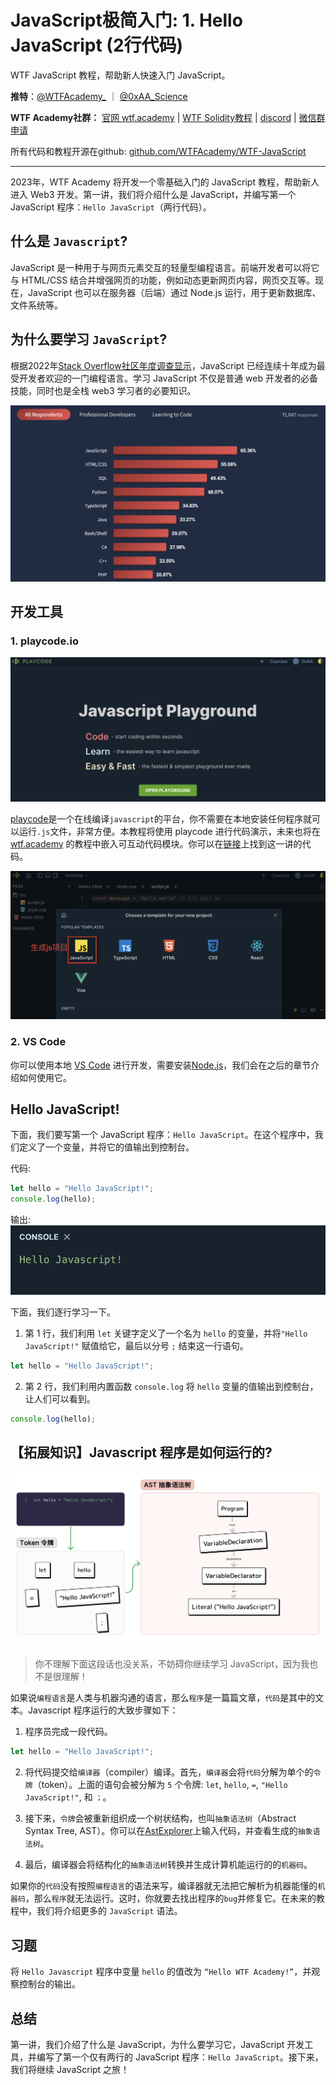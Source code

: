 # JavaScript极简入门: 1. Hello JavaScript (2行代码)

WTF JavaScript 教程，帮助新人快速入门 JavaScript。

**推特**：[@WTFAcademy_](https://twitter.com/WTFAcademy_) ｜ [@0xAA_Science](https://twitter.com/0xAA_Science)

**WTF Academy社群：** [官网 wtf.academy](https://wtf.academy) | [WTF Solidity教程](https://github.com/AmazingAng/WTFSolidity) | [discord](https://discord.wtf.academy) | [微信群申请](https://docs.google.com/forms/d/e/1FAIpQLSe4KGT8Sh6sJ7hedQRuIYirOoZK_85miz3dw7vA1-YjodgJ-A/viewform?usp=sf_link)

所有代码和教程开源在github: [github.com/WTFAcademy/WTF-JavaScript](https://github.com/WTFAcademy/WTF-JavaScript)

-----

2023年，WTF Academy 将开发一个零基础入门的 JavaScript 教程，帮助新人进入 Web3 开发。第一讲，我们将介绍什么是 JavaScript，并编写第一个JavaScript 程序：`Hello JavaScript`（两行代码）。

## 什么是 `Javascript`?

JavaScript 是一种用于与网页元素交互的轻量型编程语言。前端开发者可以将它与 HTML/CSS 结合并增强网页的功能，例如动态更新网页内容，网页交互等。现在，JavaScript 也可以在服务器（后端）通过 Node.js 运行，用于更新数据库、文件系统等。

## 为什么要学习 `JavaScript`?

根据2022年[Stack Overflow社区年度调查显示](https://survey.stackoverflow.co/2022/#most-popular-technologies-language)，JavaScript 已经连续十年成为最受开发者欢迎的一门编程语言。学习 JavaScript 不仅是普通 web 开发者的必备技能，同时也是全栈 web3 学习者的必要知识。

![1-1](./img/1-1.png)

## 开发工具

### 1. playcode.io

![](./img/1-2.png)

[playcode](https://playcode.io/)是一个在线编译`javascript`的平台，你不需要在本地安装任何程序就可以运行`.js`文件，非常方便。本教程将使用 playcode 进行代码演示，未来也将在 [wtf.academy](https://wtf.academy) 的教程中嵌入可互动代码模块。你可以在[链接](https://playcode.io/1051873)上找到这一讲的代码。

![](./img/1-3.png)

### 2. VS Code

你可以使用本地 [VS Code](https://code.visualstudio.com/download) 进行开发，需要安装[Node.js](https://nodejs.org/zh-cn/download/)，我们会在之后的章节介绍如何使用它。

## Hello JavaScript!

下面，我们要写第一个 JavaScript 程序：`Hello JavaScript`。在这个程序中，我们定义了一个变量，并将它的值输出到控制台。

代码:

```js
let hello = "Hello JavaScript!";
console.log(hello);
```

输出: 
![1-2](./img/1-4.png)

下面，我们逐行学习一下。

1. 第 1 行，我们利用 `let` 关键字定义了一个名为 `hello` 的变量，并将`"Hello JavaScript!"` 赋值给它，最后以分号 `;` 结束这一行语句。

  ```js
  let hello = "Hello JavaScript!";
  ```

2. 第 2 行，我们利用内置函数 `console.log` 将 `hello` 变量的值输出到控制台，让人们可以看到。

  ```js
  console.log(hello);
  ```

## 【拓展知识】Javascript 程序是如何运行的?

![](./img/1-5.png)

> 你不理解下面这段话也没关系，不妨碍你继续学习 JavaScript，因为我也不是很理解！

如果说`编程语言`是人类与机器沟通的语言，那么`程序`是一篇篇文章，`代码`是其中的文本。Javascript 程序运行的大致步骤如下：

1. 程序员完成一段代码。
  ```js
  let hello = "Hello JavaScript!";
  ```
2. 将代码提交给`编译器`（compiler）编译。首先，`编译器`会将`代码`分解为单个的`令牌`（token）。上面的语句会被分解为 `5` 个令牌: `let`, `hello`, `=`, `"Hello JavaScript!"`, 和 `；`。

3. 接下来，`令牌`会被重新组织成一个树状结构，也叫`抽象语法树`（Abstract Syntax Tree, AST）。你可以在[AstExplorer](https://astexplorer.net/)上输入代码，并查看生成的`抽象语法树`。

4. 最后，编译器会将结构化的`抽象语法树`转换并生成计算机能运行的的`机器码`。

如果你的`代码`没有按照`编程语言`的语法来写，编译器就无法把它解析为机器能懂的`机器码`，那么`程序`就无法运行。这时，你就要去找出程序的`bug`并修复它。在未来的教程中，我们将介绍更多的 `JavaScript` 语法。

## 习题

将 `Hello Javascript` 程序中变量 `hello` 的值改为 `“Hello WTF Academy!”`，并观察控制台的输出。

## 总结

第一讲，我们介绍了什么是 JavaScript，为什么要学习它，JavaScript 开发工具，并编写了第一个仅有两行的 JavaScript 程序：`Hello JavaScript`。接下来，我们将继续 JavaScript 之旅！
